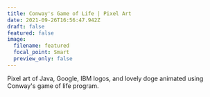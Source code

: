 ```yaml
---
title: Conway's Game of Life | Pixel Art
date: 2021-09-26T16:56:47.942Z
draft: false
featured: false
image:
  filename: featured
  focal_point: Smart
  preview_only: false
---
```

<!--StartFragment-->

Pixel art of Java, Google, IBM logos, and lovely doge animated using Conway's game of life program.

<!--EndFragment-->